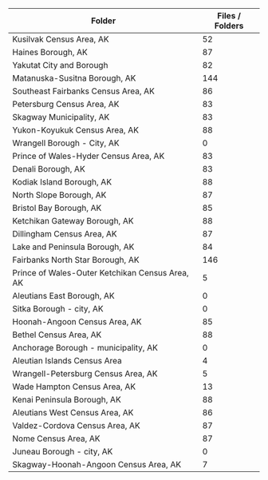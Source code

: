 | Folder                                          |   Files / Folders |
|-------------------------------------------------|-------------------|
| Kusilvak Census Area, AK                        |                52 |
| Haines Borough, AK                              |                87 |
| Yakutat City and Borough                        |                82 |
| Matanuska-Susitna Borough, AK                   |               144 |
| Southeast Fairbanks Census Area, AK             |                86 |
| Petersburg Census Area, AK                      |                83 |
| Skagway Municipality, AK                        |                83 |
| Yukon-Koyukuk Census Area, AK                   |                88 |
| Wrangell Borough - City, AK                     |                 0 |
| Prince of Wales-Hyder Census Area, AK           |                83 |
| Denali Borough, AK                              |                83 |
| Kodiak Island Borough, AK                       |                88 |
| North Slope Borough, AK                         |                87 |
| Bristol Bay Borough, AK                         |                85 |
| Ketchikan Gateway Borough, AK                   |                88 |
| Dillingham Census Area, AK                      |                87 |
| Lake and Peninsula Borough, AK                  |                84 |
| Fairbanks North Star Borough, AK                |               146 |
| Prince of Wales-Outer Ketchikan Census Area, AK |                 5 |
| Aleutians East Borough, AK                      |                 0 |
| Sitka Borough - city, AK                        |                 0 |
| Hoonah-Angoon Census Area, AK                   |                85 |
| Bethel Census Area, AK                          |                88 |
| Anchorage Borough - municipality, AK            |                 0 |
| Aleutian Islands Census Area                    |                 4 |
| Wrangell-Petersburg Census Area, AK             |                 5 |
| Wade Hampton Census Area, AK                    |                13 |
| Kenai Peninsula Borough, AK                     |                88 |
| Aleutians West Census Area, AK                  |                86 |
| Valdez-Cordova Census Area, AK                  |                87 |
| Nome Census Area, AK                            |                87 |
| Juneau Borough - city, AK                       |                 0 |
| Skagway-Hoonah-Angoon Census Area, AK           |                 7 |